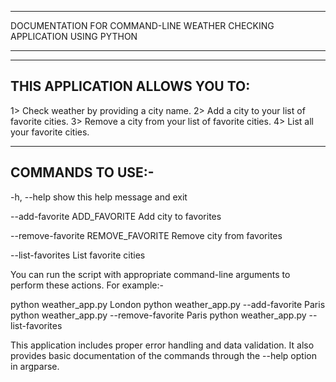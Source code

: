 ________________________________________________________________________
DOCUMENTATION FOR COMMAND-LINE WEATHER CHECKING APPLICATION USING PYTHON
________________________________________________________________________


-------------------------------
THIS APPLICATION ALLOWS YOU TO:
-------------------------------

  1> Check weather by providing a city name.
  2> Add a city to your list of favorite cities.
  3> Remove a city from your list of favorite cities.
  4> List all your favorite cities.


-----------------
COMMANDS TO USE:-
-----------------

  -h, --help            show this help message and exit
  
  --add-favorite ADD_FAVORITE
                        Add city to favorites

  --remove-favorite REMOVE_FAVORITE
                        Remove city from favorites

  --list-favorites      List favorite cities



You can run the script with appropriate command-line arguments to perform these actions.
For example:-

python weather_app.py London
python weather_app.py --add-favorite Paris
python weather_app.py --remove-favorite Paris
python weather_app.py --list-favorites

This application includes proper error handling and data validation. It also provides basic documentation of the commands through the --help option in argparse.
